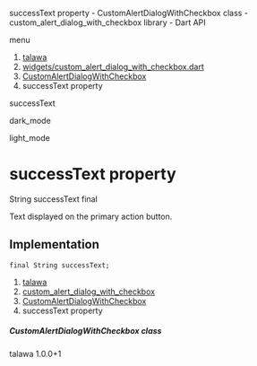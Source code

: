 




successText property - CustomAlertDialogWithCheckbox class - custom\_alert\_dialog\_with\_checkbox library - Dart API







menu

1. [talawa](../../index.html)
2. [widgets/custom\_alert\_dialog\_with\_checkbox.dart](../../widgets_custom_alert_dialog_with_checkbox/widgets_custom_alert_dialog_with_checkbox-library.html)
3. [CustomAlertDialogWithCheckbox](../../widgets_custom_alert_dialog_with_checkbox/CustomAlertDialogWithCheckbox-class.html)
4. successText property

successText


dark\_mode

light\_mode




# successText property


String
successText
final

Text displayed on the primary action button.


## Implementation

```
final String successText;
```

 


1. [talawa](../../index.html)
2. [custom\_alert\_dialog\_with\_checkbox](../../widgets_custom_alert_dialog_with_checkbox/widgets_custom_alert_dialog_with_checkbox-library.html)
3. [CustomAlertDialogWithCheckbox](../../widgets_custom_alert_dialog_with_checkbox/CustomAlertDialogWithCheckbox-class.html)
4. successText property

##### CustomAlertDialogWithCheckbox class





talawa
1.0.0+1






